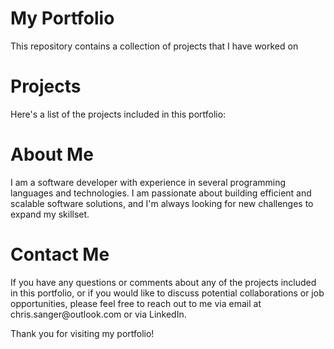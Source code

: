 <h1>My Portfolio</h1>
This repository contains a collection of projects that I have worked on

<h1>Projects</h1>
Here's a list of the projects included in this portfolio:




<h1>About Me</h1>
I am a software developer with experience in several programming languages and technologies. I am passionate about building efficient and scalable software solutions, and I'm always looking for new challenges to expand my skillset.

<h1>Contact Me</h1>
If you have any questions or comments about any of the projects included in this portfolio, or if you would like to discuss potential collaborations or job opportunities, please feel free to reach out to me via email at chris.sanger@outlook.com or via LinkedIn.

Thank you for visiting my portfolio!
